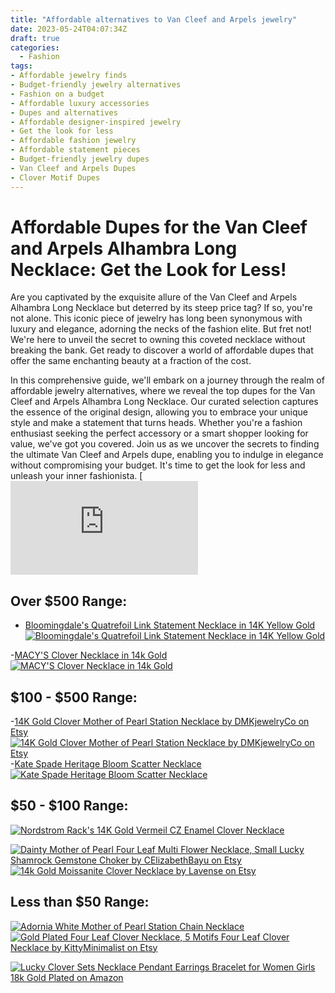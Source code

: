 ```yaml
---
title: "Affordable alternatives to Van Cleef and Arpels jewelry"
date: 2023-05-24T04:07:34Z
draft: true
categories:
  - Fashion
tags:
- Affordable jewelry finds
- Budget-friendly jewelry alternatives
- Fashion on a budget
- Affordable luxury accessories
- Dupes and alternatives
- Affordable designer-inspired jewelry
- Get the look for less
- Affordable fashion jewelry
- Affordable statement pieces
- Budget-friendly jewelry dupes
- Van Cleef and Arpels Dupes
- Clover Motif Dupes
---
```


# Affordable Dupes for the Van Cleef and Arpels Alhambra Long Necklace: Get the Look for Less!

Are you captivated by the exquisite allure of the Van Cleef and Arpels Alhambra Long Necklace but deterred by its steep price tag? If so, you're not alone. This iconic piece of jewelry has long been synonymous with luxury and elegance, adorning the necks of the fashion elite. But fret not! We're here to unveil the secret to owning this coveted necklace without breaking the bank. Get ready to discover a world of affordable dupes that offer the same enchanting beauty at a fraction of the cost.

In this comprehensive guide, we'll embark on a journey through the realm of affordable jewelry alternatives, where we reveal the top dupes for the Van Cleef and Arpels Alhambra Long Necklace. Our curated selection captures the essence of the original design, allowing you to embrace your unique style and make a statement that turns heads. Whether you're a fashion enthusiast seeking the perfect accessory or a smart shopper looking for value, we've got you covered. Join us as we uncover the secrets to finding the ultimate Van Cleef and Arpels dupe, enabling you to indulge in elegance without compromising your budget. It's time to get the look for less and unleash your inner fashionista.
[![Van Cleef and Arpels Alhambra Long Necklace](
https://www.vancleefarpels.com/us/en/collections/jewelry/alhambra/vcarp2r000---vintage-alhambra-long-necklace-20-motifs.html)



## Over $500 Range:
- [Bloomingdale's Quatrefoil Link Statement Necklace in 14K Yellow Gold](https://www.bloomingdales.com/shop/product/bloomingdales-quatrefoil-link-statement-necklace-in-14k-yellow-gold-100-exclusive?ID=4208538)
[![Bloomingdale's Quatrefoil Link Statement Necklace in 14K Yellow Gold](https://images.bloomingdalesassets.com/is/image/BLM/products/7/optimized/11857647_fpx.tif?op_sharpen=1&wid=700&fit=fit,1&$filtersm$&fmt=webp)](https://www.bloomingdales.com/shop/product/bloomingdales-quatrefoil-link-statement-necklace-in-14k-yellow-gold-100-exclusive?ID=4208538)


-[MACY'S Clover Necklace in 14k Gold](https://www.macys.com/shop/product/clover-necklace-in-14k-gold?ID=2421915&pla_country=US&CAGPSPN=pla)
[![MACY'S Clover Necklace in 14k Gold](https://slimages.macysassets.com/is/image/MCY/products/0/optimized/3106750_fpx.tif?op_sharpen=1&wid=700&hei=855&fit=fit,1&fmt=webp)](https://www.macys.com/shop/product/clover-necklace-in-14k-gold?ID=2421915&pla_country=US&CAGPSPN=pla)


## $100 - $500 Range:
-[14K Gold Clover Mother of Pearl Station Necklace by DMKjewelryCo on Etsy](https://www.etsy.com/listing/1159886931/14k-gold-clover-mother-of-pearl-station?ref=listing_page_ad_row-4&plkey=071e3cd0070633e6cce3ce69d06a906a356cf96c%3A1159886931&listing_id=1159886931&listing_slug=14k-gold-clover-mother-of-pearl-station)
[![14K Gold Clover Mother of Pearl Station Necklace by DMKjewelryCo on Etsy](https://i.etsystatic.com/13172531/r/il/b48cd4/3642623119/il_1588xN.3642623119_3wyg.jpg)](https://www.etsy.com/listing/1159886931/14k-gold-clover-mother-of-pearl-station?ref=listing_page_ad_row-4&plkey=071e3cd0070633e6cce3ce69d06a906a356cf96c%3A1159886931&listing_id=1159886931&listing_slug=14k-gold-clover-mother-of-pearl-station)
-[Kate Spade Heritage Bloom Scatter Necklace](https://www.katespade.com/products/heritage-bloom-scatter-necklace/KD304.html?frp=KD304%20Q2F)
[![Kate Spade Heritage Bloom Scatter Necklace](https://images.katespade.com/is/image/KateSpade/KD304_100?$desktopProduct$)](https://www.katespade.com/products/heritage-bloom-scatter-necklace/KD304.html?frp=KD304%20Q2F)


<script async src="https://pagead2.googlesyndication.com/pagead/js/adsbygoogle.js"></script>
<!-- cpa -->
<ins class="adsbygoogle"
     style="display:block"
     data-ad-client="ca-pub-2843564932689995"
     data-ad-slot="3526097725"
     data-ad-format="auto"
     data-full-width-responsive="true"></ins>
<script>
     (adsbygoogle = window.adsbygoogle || []).push({});
</script>

## $50 - $100 Range:
[![Nordstrom Rack's 14K Gold Vermeil CZ Enamel Clover Necklace](https://n.nordstrommedia.com/id/sr3/44f52e49-8cc5-40d9-9b7f-36fb12b6c7d3.jpeg?crop=pad&pad_color=FFF&format=jpeg&w=780&h=1196&dpr=2)](https://www.nordstromrack.com/s/gabi-rielle-14k-gold-vermeil-cz-enamel-clover-necklace/7149291?color=GOLD&size=one+size&utm_source=google&utm_medium=organic&utm_campaign=seo_shopping&utm_channel=low_nd_seo_shopping)

[![Dainty Mother of Pearl Four Leaf Multi Flower Necklace, Small Lucky Shamrock Gemstone Choker by CElizabethBayu on Etsy](https://i.etsystatic.com/5590846/r/il/d9e729/4022902943/il_1588xN.4022902943_de02.jpg)](https://www.etsy.com/listing/1257724817/made-to-order-dainty-mother-of-pearl?ref=listing_page_ad_row-2&pro=1&plkey=20de4e2e2eecb52d1e2448d5fe232bd5d431f166%3A1257724817&listing_id=1257724817&listing_slug=made-to-order-dainty-mother-of-pearl)
[![14k Gold Moissanite Clover Necklace by Lavense on Etsy](https://i.etsystatic.com/37830045/r/il/b11a58/4456441000/il_1588xN.4456441000_al3w.jpg)](https://www.etsy.com/listing/1365990634/14k-gold-moissanite-clover-necklace?gpla=1&gao=1&)

## Less than $50 Range:
[![Adornia White Mother of Pearl Station Chain Necklace](https://n.nordstrommedia.com/id/sr3/2d742680-e45a-4069-841e-22c77058b04a.jpeg?crop=pad&pad_color=FFF&format=jpeg&w=780&h=1196&dpr=2)](https://www.nordstromrack.com/s/white-mother-of-pearl-station-chain-necklace/6714003)
[![Gold Plated Four Leaf Clover Necklace, 5 Motifs Four Leaf Clover Necklace by KittyMinimalist on Etsy](https://i.etsystatic.com/41963766/r/il/1577ec/4886484663/il_1588xN.4886484663_hpcw.jpg)](https://www.etsy.com/listing/1459568959/gold-plated-four-leaf-clover-necklace-5?click_key=798ee9cef47ce9689db53f2b2c1c0189c7b5e0f3%3A1459568959&click_sum=8c8db043&ref=related-2)

[![Lucky Clover Sets Necklace Pendant Earrings Bracelet for Women Girls 18k Gold Plated on Amazon](https://m.media-amazon.com/images/I/61I-msfQoML._AC_UX679_.jpg)](https://www.amazon.com/dp/B0BY41H6V6/ref=sspa_dk_detail_3?psc=1&pd_rd_i=B0BY41H6V6&pd_rd_w=QzJzY&content-id=amzn1.sym.f734d1a2-0bf9-4a26-ad34-2e1b969a5a75&pf_rd_p=f734d1a2-0bf9-4a26-ad34-2e1b969a5a75&pf_rd_r=BDFDEE5342Q77S6817ZX&pd_rd_wg=stIiW&pd_rd_r=40b3e5cf-390f-409c-879a-dcebe02b4470&s=apparel&sp_csd=d2lkZ2V0TmFtZT1zcF9kZXRhaWw)
